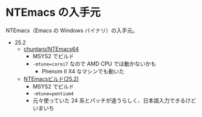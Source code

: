 # NTEmacs の入手元
NTEmacs（Emacs の Windows バイナリ）の入手元。
- 25.2
    - [chuntaro/NTEmacs64](https://github.com/chuntaro/NTEmacs64)
        - MSYS2 でビルド
        - `-mtune=corei7` なので AMD CPU では動かないかも
            - Phenom II X4 なマシンでも動いた
    - [NTEmacsビルド(25.2)](http://cha.la.coocan.jp/doc/NTEmacsBuild252.html)
        - MSYS2 でビルド
        - `-mtune=pentium4`
        - 元々使っていた 24 系とパッチが違うらしく、日本語入力できるけどいまいち